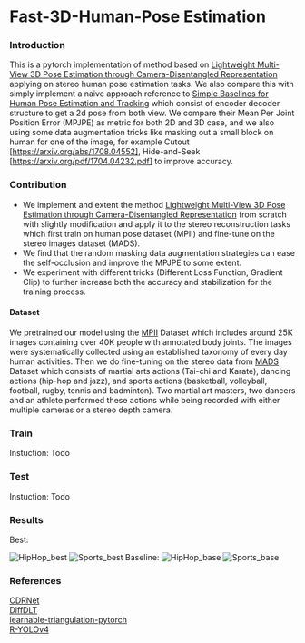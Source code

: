 # Fast-3D-Human-Pose Estimation

### Introduction
This is a pytorch implementation of method based on [Lightweight Multi-View 3D Pose Estimation through Camera-Disentangled Representation](https://arxiv.org/pdf/2004.02186.pdf) applying on stereo human pose estimation tasks. We also compare this with simply implement a naive approach reference to [Simple Baselines for Human Pose Estimation and Tracking](https://arxiv.org/abs/1804.06208) which consist of encoder decoder structure to get a 2d pose from both view.  We compare their Mean Per Joint Position Error (MPJPE) as metric for both 2D and 3D case, and we also using some data augmentation tricks like masking out a small block on human for one of the image, for example Cutout [https://arxiv.org/abs/1708.04552], Hide-and-Seek [https://arxiv.org/pdf/1704.04232.pdf] to improve accuracy.

### Contribution
- We implement and extent the method [Lightweight Multi-View 3D Pose Estimation through Camera-Disentangled Representation](https://arxiv.org/pdf/2004.02186.pdf) from scratch with slightly modification and apply it to the stereo reconstruction tasks which first train on human pose dataset (MPII) and fine-tune on the stereo images dataset (MADS).
-  We find that the random masking data augmentation strategies can ease the self-occlusion and improve the MPJPE to some extent.
- We experiment with different tricks (Different Loss Function, Gradient Clip) to further increase both the accuracy and stabilization for the training process.

#### Dataset

We pretrained our model using the [MPII](http://human-pose.mpi-inf.mpg.de/) Dataset which includes around 25K images containing over 40K people with annotated body joints. The images were systematically collected using an established taxonomy of every day human activities. Then we do fine-tuning on the stereo data from [MADS](http://visal.cs.cityu.edu.hk/research/mads/#download) Dataset which consists of martial arts actions (Tai-chi and Karate), dancing actions (hip-hop and jazz), and sports actions (basketball, volleyball, football, rugby, tennis and badminton). Two martial art masters, two dancers and an athlete performed these
actions while being recorded with either multiple cameras or a stereo depth camera.

### Train

Instuction: Todo

### Test
 
Instuction: Todo

### Results 

Best:

<img src="https://github.com/eddie0509tw/Fast-3D-Human-Pose-Estimation/blob/main/GIF/HipHop_best.gif" alt="HipHop_best" />
<img src="https://github.com/eddie0509tw/Fast-3D-Human-Pose-Estimation/blob/main/GIF/Sports_best.gif" alt="Sports_best" />
Baseline:

<img src="https://github.com/eddie0509tw/Fast-3D-Human-Pose-Estimation/blob/main/GIF/HipHop_baseline.gif" alt="HipHop_base" />
<img src="https://github.com/eddie0509tw/Fast-3D-Human-Pose-Estimation/blob/main/GIF/Sports_baseline.gif" alt="Sports_base" />

### References

[CDRNet](https://github.com/TemugeB/CDRnet/tree/main)</br>
[DiffDLT](https://github.com/edoRemelli/DiffDLT/blob/master/dlt.py)</br>
[learnable-triangulation-pytorch](https://github.com/karfly/learnable-triangulation-pytorch)</br>
[R-YOLOv4](https://github.com/kunnnnethan/R-YOLOv4/tree/main)</br>


